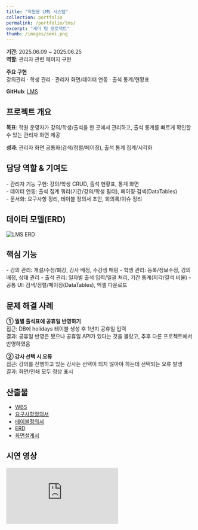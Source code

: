 ```yaml
---
title: "학원용 LMS 시스템"
collection: portfolio
permalink: /portfolio/lms/
excerpt: "세미 팀 프로젝트"
thumb: /images/semi.png
---
```


<section class="proj-meta card">
  <p><strong>기간</strong>: 2025.06.09 ~ 2025.06.25<br>
  <strong>역할</strong>: 관리자 관련 페이지 구현</p>
  <p><strong>주요 구현</strong><br>
  강의관리 · 학생 관리 · 관리자 화면/데이터 연동 · 출석 통계/현황표</p>
  <p><strong>GitHub</strong>:
    <a href="https://github.com/semi-lms/lms.git" target="_blank" rel="noopener">LMS</a>
  </p>
</section>

## 프로젝트 개요
<div class="card">
  <p><strong>목표</strong>: 학원 운영자가 강의/학생/출석을 한 곳에서 관리하고, 출석 통계를 빠르게 확인할 수 있는 관리자 화면 제공</p>
  <p><strong>성과</strong>: 관리자 화면 공통화(검색/정렬/페이징), 출석 통계 집계/시각화</p>
</div>

## 담당 역할 & 기여도
<div class="card">
- 관리자 기능 구현: 강의/학생 CRUD, 출석 현황표, 통계 화면 <br>
- 데이터 연동: 출석 집계 쿼리(기간/강의/학생 필터), 페이징·검색(DataTables)  <br>
- 문서화: 요구사항 정리, 테이블 정의서 초안, 회의록/이슈 정리
</div>


## 데이터 모델(ERD)
<div class="card">
  <img src="/assets/docs/lms/4.ERD_B조(LMS).png" alt="LMS ERD" loading="lazy">
</div>

## 핵심 기능
<div class="card">
- 강의 관리: 개설/수정/폐강, 강사 배정, 수강생 매핑  
- 학생 관리: 등록/정보수정, 강의 배정, 상태 관리  
- 출석 관리: 일자별 출석 입력/일괄 처리, 기간 통계(지각/결석 비율)  
- 공통 UI: 검색/정렬/페이징(DataTables), 엑셀 다운로드
</div>

## 문제 해결 사례
<div class="card">
<p><strong>① 월별 출석표에 공휴일 반영하기</strong><br>
접근: DB에 holidays 테이블 생성 후 1년치 공휴일 입력<br>
결과: 공휴일 반영은 됐으나 공휴일 API가 있다는 것을 몰랐고,
 추후 다른 프로젝트에서 반영하였음</p>

<p><strong>② 강사 선택 시 오류</strong><br>
접근: 강의를 진행하고 있는 강사는 선택이 되지 않아야 하는데 선택되는 오류 발생<br>
결과: 화면/인쇄 모두 정상 표시</p>
</div>

## 산출물
<div class="card doc-list">
  <ul>
    <li><a href="/assets/docs/lms/1.WBS_B조(LMS).xlsx">WBS</a></li>
    <li><a href="/assets/docs/lms/2.요구사항정의서_B조(LMS).xlsx">요구사항정의서</a></li>
    <li><a href="/assets/docs/lms/3.테이블정의서_B조(LMS).xlsx">테이블정의서</a></li>
    <li><a href="/assets/docs/lms/4.ERD_B조(LMS).png" target="_blank">ERD</a></li>
    <li><a href="/assets/docs/lms/5.화면설계서_B조(LMS).pptx">화면설계서</a></li>
  </ul>
</div>

## 시연 영상
<div class="video card">
  <iframe src="https://www.youtube.com/embed/pMJFGojjcC4"
    title="LMS 프로젝트 시연영상"
    frameborder="0" allowfullscreen></iframe>
</div>
